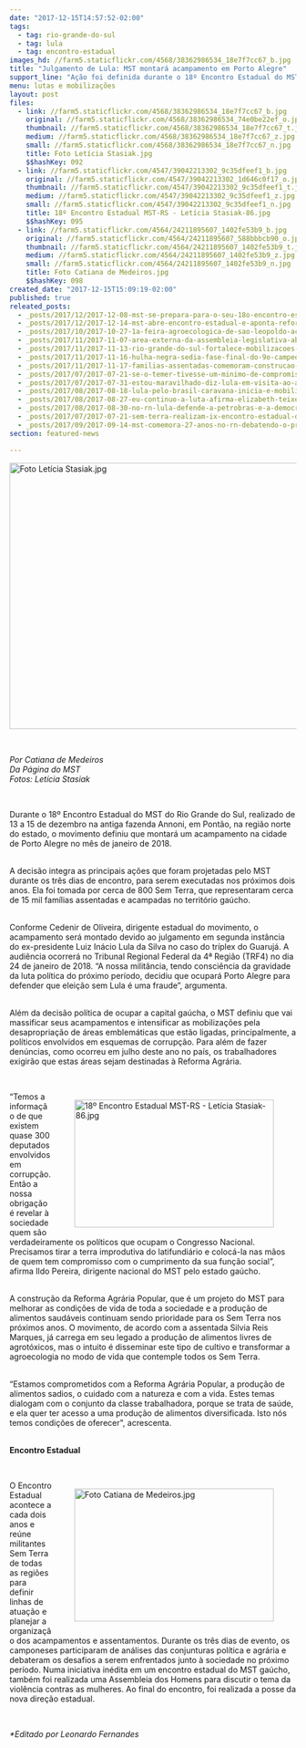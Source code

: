 ```yaml
---
date: "2017-12-15T14:57:52-02:00"
tags:
  - tag: rio-grande-do-sul
  - tag: lula
  - tag: encontro-estadual
images_hd: //farm5.staticflickr.com/4568/38362986534_18e7f7cc67_b.jpg
title: "Julgamento de Lula: MST montará acampamento em Porto Alegre"
support_line: "Ação foi definida durante o 18º Encontro Estadual do MST, realizado de 13 a 15 de dezembro, na antiga Fazenda Annoni."
menu: lutas e mobilizações
layout: post
files:
  - link: //farm5.staticflickr.com/4568/38362986534_18e7f7cc67_b.jpg
    original: //farm5.staticflickr.com/4568/38362986534_74e0be22ef_o.jpg
    thumbnail: //farm5.staticflickr.com/4568/38362986534_18e7f7cc67_t.jpg
    medium: //farm5.staticflickr.com/4568/38362986534_18e7f7cc67_z.jpg
    small: //farm5.staticflickr.com/4568/38362986534_18e7f7cc67_n.jpg
    title: Foto Letícia Stasiak.jpg
    $$hashKey: 092
  - link: //farm5.staticflickr.com/4547/39042213302_9c35dfeef1_b.jpg
    original: //farm5.staticflickr.com/4547/39042213302_1d646c0f17_o.jpg
    thumbnail: //farm5.staticflickr.com/4547/39042213302_9c35dfeef1_t.jpg
    medium: //farm5.staticflickr.com/4547/39042213302_9c35dfeef1_z.jpg
    small: //farm5.staticflickr.com/4547/39042213302_9c35dfeef1_n.jpg
    title: 18º Encontro Estadual MST-RS - Letícia Stasiak-86.jpg
    $$hashKey: 095
  - link: //farm5.staticflickr.com/4564/24211895607_1402fe53b9_b.jpg
    original: //farm5.staticflickr.com/4564/24211895607_588bbbcb90_o.jpg
    thumbnail: //farm5.staticflickr.com/4564/24211895607_1402fe53b9_t.jpg
    medium: //farm5.staticflickr.com/4564/24211895607_1402fe53b9_z.jpg
    small: //farm5.staticflickr.com/4564/24211895607_1402fe53b9_n.jpg
    title: Foto Catiana de Medeiros.jpg
    $$hashKey: 098
created_date: "2017-12-15T15:09:19-02:00"
published: true
releated_posts:
  - _posts/2017/12/2017-12-08-mst-se-prepara-para-o-seu-18o-encontro-estadual-no-rio-grande-do-sul.md
  - _posts/2017/12/2017-12-14-mst-abre-encontro-estadual-e-aponta-reforma-agraria-popular-para-superar-crises-no-pais.md
  - _posts/2017/10/2017-10-27-1a-feira-agroecologica-de-sao-leopoldo-acontece-no-proximo-sabado-28.md
  - _posts/2017/11/2017-11-07-area-externa-da-assembleia-legislativa-abrigara-1a-feira-organica-no-centro-de-porto-alegre.md
  - _posts/2017/11/2017-11-13-rio-grande-do-sul-fortalece-mobilizacoes-contra-o-fechamento-das-escolas-do-campo.md
  - _posts/2017/11/2017-11-16-hulha-negra-sedia-fase-final-do-9o-campeonato-da-reforma-agraria-no-rio-grande-do-sul.md
  - _posts/2017/11/2017-11-17-familias-assentadas-comemoram-construcao-de-22-unidades-habitacionais-no-rs.md
  - _posts/2017/07/2017-07-21-se-o-temer-tivesse-um-minimo-de-compromisso-com-o-povo-ele-renunciaria-diz-lula.md
  - _posts/2017/07/2017-07-31-estou-maravilhado-diz-lula-em-visita-ao-armazem-do-campo-em-sao-paulo.md
  - _posts/2017/08/2017-08-18-lula-pelo-brasil-caravana-inicia-e-mobiliza-milhares-na-capital-baiana.md
  - _posts/2017/08/2017-08-27-eu-continuo-a-luta-afirma-elizabeth-teixeira.md
  - _posts/2017/08/2017-08-30-no-rn-lula-defende-a-petrobras-e-a-democratizacao-da-comunicacao.md
  - _posts/2017/07/2017-07-21-sem-terra-realizam-ix-encontro-estadual-de-educadores-e-educadoras-da-reforma-agraria-no-ceara.md
  - _posts/2017/09/2017-09-14-mst-comemora-27-anos-no-rn-debatendo-o-protagonismo-das-mulheres-sem-terra.md
section: featured-news

---
```

<p><img alt="Foto Letícia Stasiak.jpg" height="467" src="//farm5.staticflickr.com/4568/38362986534_18e7f7cc67_b.jpg" width="700" /></p>

<p>&nbsp;</p>

<p><em>Por Catiana de Medeiros<br />
Da P&aacute;gina do MST</em><br />
<em>Fotos: Let&iacute;cia Stasiak</em></p>

<p>&nbsp;</p>

<p>Durante o 18&ordm; Encontro Estadual do MST do Rio Grande do Sul, realizado de 13 a 15 de dezembro na antiga fazenda Annoni, em Pont&atilde;o, na regi&atilde;o norte do estado, o movimento definiu que montar&aacute; um acampamento na cidade de Porto Alegre no m&ecirc;s de janeiro de 2018.</p>

<p><br />
A decis&atilde;o integra as principais a&ccedil;&otilde;es que foram projetadas pelo MST durante os tr&ecirc;s dias de encontro, para serem executadas nos pr&oacute;ximos dois anos. Ela foi tomada por cerca de 800 Sem Terra, que representaram cerca de 15 mil fam&iacute;lias assentadas e acampadas no territ&oacute;rio ga&uacute;cho.</p>

<p><br />
Conforme Cedenir de Oliveira, dirigente estadual do movimento, o acampamento ser&aacute; montado devido ao julgamento em segunda inst&acirc;ncia do ex-presidente Luiz In&aacute;cio Lula da Silva no caso do tr&iacute;plex do Guaruj&aacute;. A audi&ecirc;ncia ocorrer&aacute; no Tribunal Regional Federal da 4&ordf; Regi&atilde;o (TRF4) no dia 24 de janeiro de 2018. &ldquo;A nossa milit&acirc;ncia, tendo consci&ecirc;ncia da gravidade da luta pol&iacute;tica do pr&oacute;ximo per&iacute;odo, decidiu que ocupar&aacute; Porto Alegre para defender que elei&ccedil;&atilde;o sem Lula &eacute; uma fraude&rdquo;, argumenta.</p>

<p><br />
Al&eacute;m da decis&atilde;o pol&iacute;tica de ocupar a capital ga&uacute;cha, o MST definiu que vai massificar seus acampamentos e intensificar as mobiliza&ccedil;&otilde;es pela desapropria&ccedil;&atilde;o de &aacute;reas emblem&aacute;ticas que est&atilde;o ligadas, principalmente, a pol&iacute;ticos envolvidos em esquemas de corrup&ccedil;&atilde;o. Para al&eacute;m de fazer den&uacute;ncias, como ocorreu em julho deste ano no pa&iacute;s, os trabalhadores exigir&atilde;o que estas &aacute;reas sejam destinadas &agrave; Reforma Agr&aacute;ria.</p>

<p>&nbsp;</p>

<figure class="image" style="float:right"><img alt="18º Encontro Estadual MST-RS - Letícia Stasiak-86.jpg" height="224" src="//farm5.staticflickr.com/4547/39042213302_9c35dfeef1_b.jpg" width="350" />
<figcaption></figcaption>
</figure>

<p>&ldquo;Temos a informa&ccedil;&atilde;o de que existem quase 300 deputados envolvidos em corrup&ccedil;&atilde;o. Ent&atilde;o a nossa obriga&ccedil;&atilde;o &eacute; revelar &agrave; sociedade quem s&atilde;o verdadeiramente os pol&iacute;ticos que ocupam o Congresso Nacional. Precisamos tirar a terra improdutiva do latifundi&aacute;rio e coloc&aacute;-la nas m&atilde;os de quem tem compromisso com o cumprimento da sua fun&ccedil;&atilde;o social&rdquo;, afirma Ildo Pereira, dirigente nacional do MST pelo estado ga&uacute;cho.</p>

<p><br />
A constru&ccedil;&atilde;o da Reforma Agr&aacute;ria Popular, que &eacute; um projeto do MST para melhorar as condi&ccedil;&otilde;es de vida de toda a sociedade e a produ&ccedil;&atilde;o de alimentos saud&aacute;veis continuam sendo prioridade para os Sem Terra nos pr&oacute;ximos anos. O movimento, de acordo com a assentada Silvia Reis Marques, j&aacute; carrega em seu legado a produ&ccedil;&atilde;o de alimentos livres de agrot&oacute;xicos, mas o intuito &eacute; disseminar este tipo de cultivo e transformar a agroecologia no modo de vida que contemple todos os Sem Terra.</p>

<p><br />
&ldquo;Estamos comprometidos com a Reforma Agr&aacute;ria Popular, a produ&ccedil;&atilde;o de alimentos sadios, o cuidado com a natureza e com a vida. Estes temas dialogam com o conjunto da classe trabalhadora, porque se trata de sa&uacute;de, e ela quer ter acesso a uma produ&ccedil;&atilde;o de alimentos diversificada. Isto n&oacute;s temos condi&ccedil;&otilde;es de oferecer&quot;, acrescenta.</p>

<p><br />
<strong>Encontro Estadual</strong></p>

<p>&nbsp;</p>

<figure class="image" style="float:right"><img alt="Foto Catiana de Medeiros.jpg" height="233" src="//farm5.staticflickr.com/4564/24211895607_1402fe53b9_b.jpg" width="350" />
<figcaption></figcaption>
</figure>

<p>O Encontro Estadual acontece a cada dois anos e re&uacute;ne militantes Sem Terra de todas as regi&otilde;es para definir linhas de atua&ccedil;&atilde;o e planejar a organiza&ccedil;&atilde;o dos acampamentos e assentamentos. Durante os tr&ecirc;s dias de evento, os camponeses participaram de an&aacute;lises das conjunturas pol&iacute;tica e agr&aacute;ria e debateram os desafios a serem enfrentados junto &agrave; sociedade no pr&oacute;ximo per&iacute;odo. Numa iniciativa in&eacute;dita em um encontro estadual do MST ga&uacute;cho, tamb&eacute;m foi realizada uma Assembleia dos Homens para discutir o tema da viol&ecirc;ncia contras as mulheres. Ao final do encontro, foi realizada a posse da nova dire&ccedil;&atilde;o estadual.</p>

<p>&nbsp;</p>

<p><em>*Editado por Leonardo Fernandes</em></p>

<p>&nbsp;</p>
